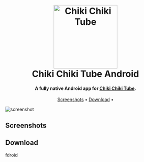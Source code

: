 <h1 align="center">
  <br>
  <a href="https://chikichiki.tube/"><img src="https://chikichiki.tube/img/logo.svg" alt="Chiki Chiki Tube" width="200"></a>
  <br>
  Chiki Chiki Tube Android
  <br>
</h1>

<h4 align="center">A fully native Android app for <a href="https://chikichiki.tube/" target="_blank">Chiki Chiki Tube</a>.</h4>

<p align="center">
  <a href="#Screenshots">Screenshots</a> •
  <a href="#download">Download</a> •
</p>

![screenshot](url)

## Screenshots



## Download

fdroid
